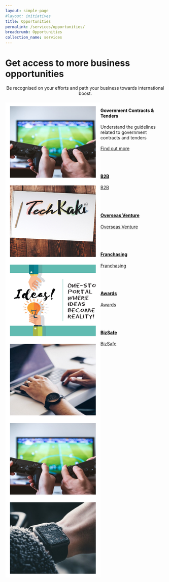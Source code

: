 ```yaml
---
layout: simple-page
#layout: initiatives
title: Opportunities
permalink: /services/opportunities/
breadcrumb: Opportunities
collection_name: services
---
```

<h1><div class="has-text-centered has-text-weight-bold">Get access to more business opportunities</div></h1>

<center>Be recognised on your efforts and path your business towards international boost.</center>

<div>
<img src="/images/programmes/products-and-services/7.jpg" align="left" style="width:300px;height:250px;">
<h4 style="color:black"><br />Government Contracts & Tenders</h4>
<span style="font-size:100%;">Understand the guidelines related to government contracts and tenders<br /></span>
<br />
<a href="https://govtech-gb-staging.netlify.com/services/opportunities/government-contracts-tenders/">Find out more
</div>
<br />
<br />

<div>
<img src="/images/programmes/products-and-services/5.jpg" align="left" style="width:300px;height:250px;">
<h4 style="color:black"><br />B2B</h4>
<span style="font-size:100%;">B2B<br /></span>
</div>
<br />
<br />

<div>
<img src="/images/programmes/products-and-services/3.jpg" align="left" style="width:300px;height:250px;">
<h4 style="color:black"><br />Overseas Venture</h4>
<span style="font-size:100%;">Overseas Venture<br /></span>
</div>
<br />
<br />

<div>
<img src="/images/programmes/products-and-services/2.jpg" align="left" style="width:300px;height:250px;">
<h4 style="color:black"><br />Franchasing</h4>
<span style="font-size:100%;">Franchasing<br /></span>
</div>
<br />
<br />

<div>
<img src="/images/programmes/products-and-services/7.jpg" align="left" style="width:300px;height:250px;">
<h4 style="color:black"><br />Awards</h4>
<span style="font-size:100%;">Awards<br /></span>
</div>
<br />
<br />

<div>
<img src="/images/programmes/products-and-services/6.jpg" align="left" style="width:300px;height:250px;">
<h4 style="color:black"><br />BizSafe</h4>
<span style="font-size:100%;">BizSafe<br /></span>
</div>

